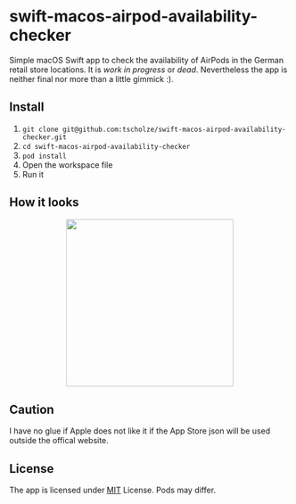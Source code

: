 # swift-macos-airpod-availability-checker
Simple macOS Swift app to check the availability of AirPods in the German retail store locations. It is *work in progress* or *dead*. Nevertheless the app is neither final nor more than a little gimmick :).

## Install
1. `git clone git@github.com:tscholze/swift-macos-airpod-availability-checker.git`
2. `cd swift-macos-airpod-availability-checker`
3. `pod install`
4. Open the workspace file
5. Run it

## How it looks

<div style="text-align:center">
	<a href="https://github.com/tscholze/swift-macos-airpod-availability-checker/blob/master/docs/screenshot.png">
		<img src="https://github.com/tscholze/swift-macos-airpod-availability-checker/blob/master/docs/screenshot.png" height="300px" />
	</a>
</div>

## Caution

I have no glue if Apple does not like it if the App Store json will be used outside the offical website.

## License
The app is licensed under [MIT](https://en.wikipedia.org/wiki/MIT_License) License. Pods may differ. 
